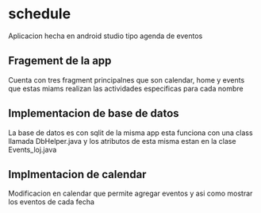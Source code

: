# schedule

Aplicacion hecha en android studio tipo agenda de eventos 

## Fragement de la app

Cuenta con tres fragment principalnes que son calendar, home y events que estas miams realizan las actividades especificas para cada nombre

## Implementacion de base de datos

La base de datos es con sqlit de la misma app esta funciona con una class llamada DbHelper.java y los atributos de esta misma estan en la clase Events_loj.java

## Implmentacion de calendar

Modificacion en calendar que permite agregar eventos y asi como mostrar los eventos de cada fecha